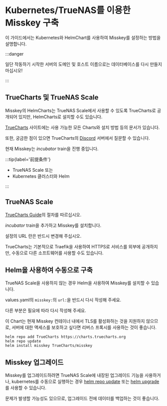 # Kubernetes/TrueNAS를 이용한 Misskey 구축

이 가이드에서는 Kubernetes와 HelmChart를 사용하여 Misskey를 설정하는 방법을 설명합니다.

:::danger

일단 작동하기 시작한 서버의 도메인 및 호스트 이름으로는 데이터베이스를 다시 만들지 마십시오!

:::

## TrueCharts 및 TrueNAS Scale

Misskey의 HelmCharts는 TrueNAS Scale에서 사용할 수 있도록 TrueCharts로 공개되어 있지만, HelmCharts로 설치할 수도 있습니다.

[TrueCharts](https://truecharts.org/charts/description_list) 사이트에는 사용 가능한 모든 Charts와 설치 방법 등의 문서가 있습니다.

또한, 궁금한 점이 있으면 TrueCharts의 [Discord](https://discord.gg/Ax9ZgzKx9t) 서버에서 질문할 수 있습니다.

현재 Misskey는 _incubator_ train을 진행 중입니다.

:::tip{label='前提条件'}

- TrueNAS Scale
  또는
- Kubernetes 클러스터와 Helm

:::

## TrueNAS Scale

[TrueCharts Guide](https://truecharts.org/manual/guides/Adding-TrueCharts/)의 절차를 따르십시오.

_incubator_ train을 추가하고 Misskey를 설치합니다.

설정의 URL 란은 반드시 변경해 주십시오.

TrueCharts는 기본적으로 Traefik을 사용하여 HTTPS로 서비스를 외부에 공개하지만, 수동으로 다른 소프트웨어를 사용할 수도 있습니다.

## Helm을 사용하여 수동으로 구축

TrueNAS Scale을 사용하지 않는 경우 Helm을 사용하여 Misskey를 설치할 수 있습니다.

values.yaml의 `misskey:`의 `url:`을 반드시 다시 작성해 주세요.

다른 부분은 필요에 따라 다시 작성해 주세요.

이 Chart는 현재 Misskey 컨테이너 내에서 TLS를 활성화하는 것을 지원하지 않으므로, 서버에 대한 액세스를 보호하고 싶다면 리버스 프록시를 사용하는 것이 좋습니다.

```
helm repo add TrueCharts https://charts.truecharts.org
helm repo update
helm install misskey TrueCharts/misskey
```

## Misskey 업그레이드

Misskey를 업그레이드하려면 TrueNAS Scale에 내장된 업그레이드 기능을 사용하거나, kubernetes를 수동으로 실행하는 경우 [helm repo update](https://helm.sh/docs/helm/helm_repo_update/) 또는 [helm upgrade](https://helm.sh/docs/helm/helm_upgrade/)를 사용할 수 있습니다.

문제가 발생할 가능성도 있으므로, 업그레이드 전에 데이터를 백업하는 것이 좋습니다.
